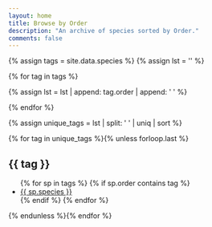 ```yaml
---
layout: home
title: Browse by Order
description: "An archive of species sorted by Order."
comments: false
---
```


{% assign tags = site.data.species %}
{% assign lst = '' %}

{% for tag in tags %}

  {% assign lst = lst | append: tag.order | append: ' ' %}

{% endfor %}

{% assign unique_tags = lst | split: ' ' | uniq | sort %}

{% for tag in unique_tags %}{% unless forloop.last %}
  <span class="anchor-bookmark" id="{{ tag }}"></span>
  <article>
  <h2 class="tag-heading">{{ tag }}</h2>
  <ul>
  {% for sp in tags %}
  {% if sp.order contains tag %}
  <li class="entry-title"><a href="{{ site.url }}/{{ sp.url }}" title="{{ sp.species }}">{{ sp.species }}</a></li>
  {% endif %}
  {% endfor %}
  </ul>
  </article>
{% endunless %}{% endfor %}